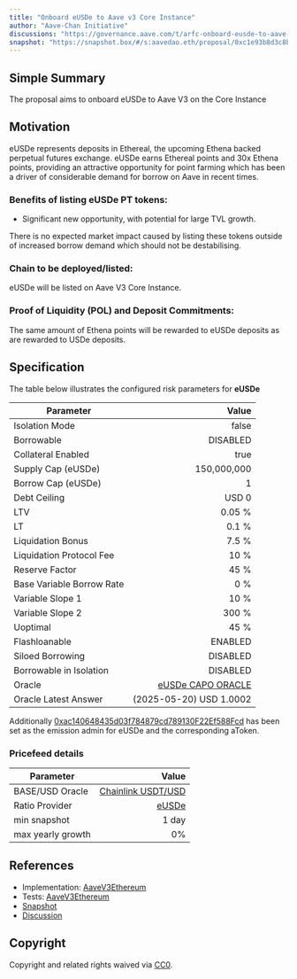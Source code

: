 ```yaml
---
title: "Onboard eUSDe to Aave v3 Core Instance"
author: "Aave-Chan Initiative"
discussions: "https://governance.aave.com/t/arfc-onboard-eusde-to-aave-v3-core-instance/21766"
snapshot: "https://snapshot.box/#/s:aavedao.eth/proposal/0xc1e93b8d3c8bd2530ba13ef01a6d83b9eed4f9fbff22e5aeb3bf92641baa0d0a"
---
```


## Simple Summary

The proposal aims to onboard eUSDe to Aave V3 on the Core Instance

## Motivation

eUSDe represents deposits in Ethereal, the upcoming Ethena backed perpetual futures exchange. eUSDe earns Ethereal points and 30x Ethena points, providing an attractive opportunity for point farming which has been a driver of considerable demand for borrow on Aave in recent times.

### Benefits of listing eUSDe PT tokens:

- Significant new opportunity, with potential for large TVL growth.

There is no expected market impact caused by listing these tokens outside of increased borrow demand which should not be destabilising.

### Chain to be deployed/listed:

eUSDe will be listed on Aave V3 Core Instance.

### Proof of Liquidity (POL) and Deposit Commitments:

The same amount of Ethena points will be rewarded to eUSDe deposits as are rewarded to USDe deposits.

## Specification

The table below illustrates the configured risk parameters for **eUSDe**

| Parameter                 |                                                                                        Value |
| ------------------------- | -------------------------------------------------------------------------------------------: |
| Isolation Mode            |                                                                                        false |
| Borrowable                |                                                                                     DISABLED |
| Collateral Enabled        |                                                                                         true |
| Supply Cap (eUSDe)        |                                                                                  150,000,000 |
| Borrow Cap (eUSDe)        |                                                                                            1 |
| Debt Ceiling              |                                                                                        USD 0 |
| LTV                       |                                                                                       0.05 % |
| LT                        |                                                                                        0.1 % |
| Liquidation Bonus         |                                                                                        7.5 % |
| Liquidation Protocol Fee  |                                                                                         10 % |
| Reserve Factor            |                                                                                         45 % |
| Base Variable Borrow Rate |                                                                                          0 % |
| Variable Slope 1          |                                                                                         10 % |
| Variable Slope 2          |                                                                                        300 % |
| Uoptimal                  |                                                                                         45 % |
| Flashloanable             |                                                                                      ENABLED |
| Siloed Borrowing          |                                                                                     DISABLED |
| Borrowable in Isolation   |                                                                                     DISABLED |
| Oracle                    | [eUSDe CAPO ORACLE](https://etherscan.io/address/0xc7Ad695ac0ae38Ae308640897E51468977A862a2) |
| Oracle Latest Answer      |                                                                      (2025-05-20) USD 1.0002 |

Additionally [0xac140648435d03f784879cd789130F22Ef588Fcd](https://etherscan.io/address/0xac140648435d03f784879cd789130F22Ef588Fcd) has been set as the emission admin for eUSDe and the corresponding aToken.

### Pricefeed details

| Parameter         |                                                                                         Value |
| ----------------- | --------------------------------------------------------------------------------------------: |
| BASE/USD Oracle   | [Chainlink USDT/USD](https://etherscan.io/address/0x3E7d1eAB13ad0104d2750B8863b489D65364e32D) |
| Ratio Provider    |              [eUSDe](https://etherscan.io/address/0x90D2af7d622ca3141efA4d8f1F24d86E5974Cc8F) |
| min snapshot      |                                                                                         1 day |
| max yearly growth |                                                                                            0% |

## References

- Implementation: [AaveV3Ethereum](https://github.com/bgd-labs/aave-proposals-v3/blob/main/src/20250501_AaveV3Ethereum_OnboardEUSDeToAaveV3CoreInstance/AaveV3Ethereum_OnboardEUSDeToAaveV3CoreInstance_20250501.sol)
- Tests: [AaveV3Ethereum](https://github.com/bgd-labs/aave-proposals-v3/blob/main/src/20250501_AaveV3Ethereum_OnboardEUSDeToAaveV3CoreInstance/AaveV3Ethereum_OnboardEUSDeToAaveV3CoreInstance_20250501.t.sol)
- [Snapshot](https://snapshot.box/#/s:aavedao.eth/proposal/0xc1e93b8d3c8bd2530ba13ef01a6d83b9eed4f9fbff22e5aeb3bf92641baa0d0a)
- [Discussion](https://governance.aave.com/t/arfc-onboard-eusde-to-aave-v3-core-instance/21766)

## Copyright

Copyright and related rights waived via [CC0](https://creativecommons.org/publicdomain/zero/1.0/).
